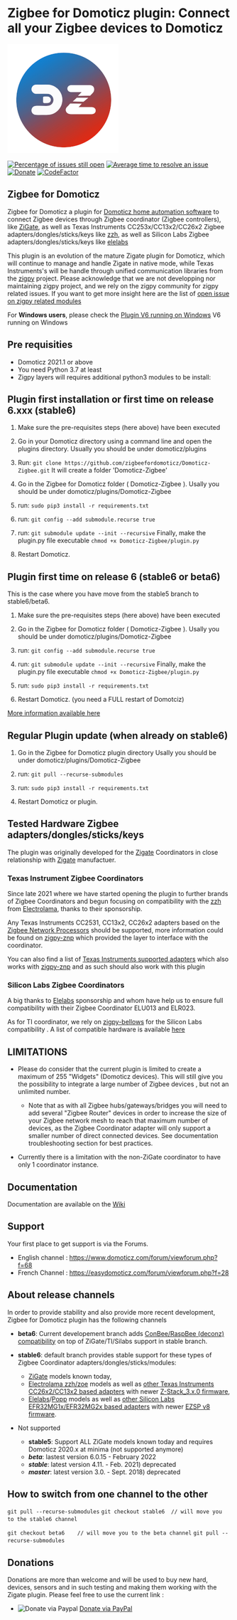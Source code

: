 # Zigbee for Domoticz plugin: Connect all your Zigbee devices to Domoticz

![Zigbee for Domoticz](https://github.com/zigbeefordomoticz/Domoticz-Zigbee/blob/beta6/images/Z4D-200.png )

[![Percentage of issues still open](http://isitmaintained.com/badge/open/zigbeefordomoticz/Domoticz-Zigbee.svg)](http://isitmaintained.com/project/zigbeefordomoticz/Domoticz-Zigbee "Percentage of issues still open")
[![Average time to resolve an issue](http://isitmaintained.com/badge/resolution/zigbeefordomoticz/Domoticz-Zigbee.svg)](http://isitmaintained.com/project/zigbeefordomoticz/Domoticz-Zigbee "Average time to resolve an issue")
[![Donate](https://img.shields.io/badge/Donate-PayPal-green.svg)](https://paypal.me/pipiche "Donate via PayPal")
[![CodeFactor](https://www.codefactor.io/repository/github/zigbeefordomoticz/domoticz-zigbee/badge/beta6)](https://www.codefactor.io/repository/github/zigbeefordomoticz/domoticz-zigbee/overview/beta6)

## Zigbee for Domoticz

Zigbee for Domoticz a plugin for [Domoticz home automation software](https://www.domoticz.com/) to connect Zigbee devices through Zigbee coordinator (Zigbee controllers), like [ZiGate](https://zigate.fr), as well as Texas Instruments CC253x/CC13x2/CC26x2 Zigbee adapters/dongles/sticks/keys like [zzh](https://electrolama.com/projects/zig-a-zig-ah/), as well as Silicon Labs Zigbee adapters/dongles/sticks/keys like [elelabs](https://elelabs.com/)

This plugin is an evolution of the mature Zigate plugin for Domoticz, which will continue to manage and handle Zigate in native mode, while Texas Instruments's will be handle through unified communication libraries from the [zigpy](https://github.com/zigpy/zigpy) project. Please acknowledge that we are not developping nor maintaining zigpy project, and we rely on the zigpy community for zigpy related issues. If you want to get more insight here are the list of [open issue on zigpy related modules](https://github.com/zigbeefordomoticz/Domoticz-Zigbee/issues/1235)

For __Windows users__, please check the [Plugin V6 running on Windows](https://zigbeefordomoticz.github.io/wiki/en-eng/Plugin_Version6_on_Windows.html) V6 running on Windows

## Pre requisities

* Domoticz 2021.1 or above
* You need Python 3.7 at least
* Zigpy layers will requires additional python3 modules to be install:

## Plugin first installation or first time on release 6.xxx (stable6)

1. Make sure the pre-requisites steps (here above) have been executed

2. Go in your Domoticz directory using a command line and open the plugins directory.
  Usually you should be under domoticz/plugins

3. Run: `git clone https://github.com/zigbeefordomoticz/Domoticz-Zigbee.git`
  It will create a folder 'Domoticz-Zigbee'

4. Go in the Zigbee for Domoticz folder ( Domoticz-Zigbee ).
  Usally you should be under domoticz/plugins/Domoticz-Zigbee
  
5. run: `sudo pip3 install -r requirements.txt`

6. run: `git config --add submodule.recurse true`

7. run: `git submodule update --init --recursive`
  Finally, make the plugin.py file executable `chmod +x Domoticz-Zigbee/plugin.py`

8. Restart Domoticz.

## Plugin first time on release 6 (stable6 or beta6)

This is the case where you have move from the stable5 branch to stable6/beta6.

1. Make sure the pre-requisites steps (here above) have been executed

2. Go in the Zigbee for Domoticz folder ( Domoticz-Zigbee ).
  Usally you should be under domoticz/plugins/Domoticz-Zigbee

3. run: `git config --add submodule.recurse true`

4. run: `git submodule update --init --recursive`
  Finally, make the plugin.py file executable `chmod +x Domoticz-Zigbee/plugin.py`
  
5. run: `sudo pip3 install -r requirements.txt`

6. Restart Domoticz. (you need a FULL restart of Domotciz)

[More information available here](https://zigbeefordomoticz.github.io/wiki/en-eng/Plugin_Version-6.html)

## Regular Plugin update (when already on stable6)

1. Go in the Zigbee for Domoticz plugin directory
  Usally you should be under domoticz/plugins/Domoticz-Zigbee
  
2. run: `git pull --recurse-submodules`

3. run: `sudo pip3 install -r requirements.txt`

4. Restart Domoticz or plugin.

## Tested Hardware Zigbee adapters/dongles/sticks/keys

The plugin was originally developed for the [Zigate](https://zigate.fr) Coordinators in close relationship with [Zigate](https://zigate.fr) manufactuer.

### Texas Instrument Zigbee Coordinators

Since late 2021 where we have started opening the plugin to further brands of Zigbee Coordinators and begun focusing on compatibility with the [zzh](https://electrolama.com/projects/zig-a-zig-ah/) from [Electrolama](https://electrolama.com), thanks to their sponsorship.

Any Texas Instruments CC2531, CC13x2, CC26x2 adapters based on the [Zigbee Network Processors](http://dev.ti.com/tirex/content/simplelink_zigbee_sdk_plugin_2_20_00_06/docs/zigbee_user_guide/html/zigbee/introduction.html ) should be supported, more information could be found on [zigpy-znp](https://github.com/zigpy/zigpy-znp) which provided the layer to interface with the coordinator.

You can also find a list of [Texas Instruments supported adapters](https://www.zigbee2mqtt.io/guide/adapters/#recommended) which also works with [zigpy-znp](https://github.com/zigpy/zigpy-znp) and as such should also work with this plugin

### Silicon Labs Zigbee Coordinators

A big thanks to [Elelabs](https://elelabs.com/) sponsorship and whom have help us to ensure full compatibility with their Zigbee Coordinator ELU013 and ELR023.

As for TI coordinator, we rely on [zigpy-bellows](https://github.com/zigpy/bellows) for the Silicon Labs compatibility . A list of compatible hardware is available [here](https://github.com/zigpy/bellows#hardware-requirement)

## LIMITATIONS

* Please do consider that the current plugin is limited to create a maximum of 255 "Widgets" (Domoticz devices).  This will still give you the possibility to integrate a large number of Zigbee devices , but not an unlimited number.

  * Note that as with all Zigbee hubs/gateways/bridges you will need to add several "Zigbee Router" devices in order to increase the size of your Zigbee network mesh to reach that maximum number of devices, as the Zigbee Coordinator adapter will only support a smaller number of direct connected devices. See documentation troubleshooting section for best practices.

* Currently there is a limitation with the non-ZiGate coordinator to have only 1 coordinator instance.

## Documentation

Documentation are available on the [Wiki](https://zigbeefordomoticz.github.io/wiki)

## Support

Your first place to get support is via the Forums.

* English channel : <https://www.domoticz.com/forum/viewforum.php?f=68>
* French Channel : <https://easydomoticz.com/forum/viewforum.php?f=28>

## About release channels

In order to provide stability and also provide more recent development, Zigbee for Domoticz plugin has the following channels

* __beta6__: Current developement branch adds [ConBee/RaspBee (deconz) compatibility](https://github.com/zigpy/zigpy-deconz) on top of ZiGate/TI/Silabs support in stable branch.
* __stable6__: default branch provides stable support for these types of Zigbee Coordinator adapters/dongles/sticks/modules:
  * [ZiGate](https://zigate.fr) models known today,
  * [Electrolama zzh/zoe](https://electrolama.com/) models as well as [other Texas Instruments CC26x2/CC13x2 based adapters](https://github.com/zigpy/bellows/blob/dev/README.md#hardware-requirement) with newer [Z-Stack_3.x.0 firmware](https://github.com/Koenkk/Z-Stack-firmware/tree/master/coordinator/Z-Stack_3.x.0/bin),
  * [Elelabs](https://elelabs.com/shop/)/[Popp](https://popp.eu/zb-stick/) models as well as [other Silicon Labs EFR32MG1x/EFR32MG2x based adapters](https://github.com/zigpy/zigpy-znp/blob/dev/README.md#hardware-requirements) with newer [EZSP v8 firmware](https://github.com/grobasoz/zigbee-firmware/).

* Not supported
  * __stable5__: Support ALL ZiGate models known today and requires Domoticz 2020.x at minima (not supported anymore)
  * *__beta__*: lastest version 6.0.15 - February 2022
  * *__stable__*: latest version 4.11. - Feb. 2021) deprecated
  * *__master__*: latest version 3.0. - Sept. 2018) deprecated

## How to switch from one channel to the other

`git pull --recurse-submodules`
`git checkout stable6  // will move you to the stable6 channel`

`git checkout beta6    // will move you to the beta channel`
`git pull --recurse-submodules`

## Donations

Donations are more than welcome and will be used to buy new hard, devices, sensors and in such testing and making them working with the Zigate plugin. Please feel free to use the current link :

* <img src="https://www.pipiche.fr//pp.svg" width="24" height="24" alt="Donate via Paypal"/> <a href="https://paypal.me/pipiche">Donate via PayPal</a><br/>
